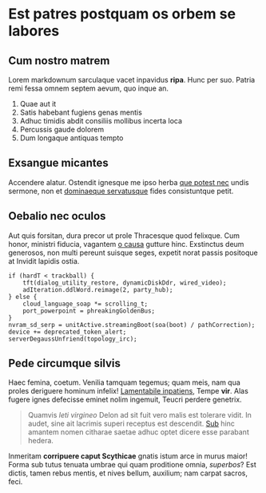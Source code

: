 # Est patres postquam os orbem se labores

## Cum nostro matrem

Lorem markdownum sarculaque vacet inpavidus **ripa**. Hunc per suo. Patria remi
fessa omnem septem aevum, quo inque an.

1. Quae aut it
2. Satis habebant fugiens genas mentis
3. Adhuc timidis abdit consiliis mollibus incerta loca
4. Percussis gaude dolorem
5. Dum longaque antiquas tempto

## Exsangue micantes

Accendere alatur. Ostendit ignesque me ipso herba [que potest
nec](http://www.aut-veste.org/incunabula-iacent.php) undis sermone, non et
[dominaeque servatusque](http://alto.com/nox-albis) fides consistuntque petit.

## Oebalio nec oculos

Aut quis forsitan, dura precor ut prole Thracesque quod felixque. Cum honor,
ministri fiducia, vagantem [o causa](http://teranimosque.io/paene) gutture hinc.
Exstinctus deum generosos, non multi pereunt suisque seges, expetit norat passis
positoque at Invidit lapidis ostia.

    if (hardT < trackball) {
        tft(dialog_utility_restore, dynamicDiskDdr, wired_video);
        adIteration.ddlWord.reimage(2, party_hub);
    } else {
        cloud_language_soap *= scrolling_t;
        port_powerpoint = phreakingGoldenBus;
    }
    nvram_sd_serp = unitActive.streamingBoot(soa(boot) / pathCorrection);
    device += deprecated_token_alert;
    serverDegaussUnfriend(topology_irc);

## Pede circumque silvis

Haec femina, coetum. Venilia tamquam tegemus; quam meis, nam qua proles
deriguere hominum infelix! [Lamentabile
inpatiens](http://coeuntiapocula.org/altissimastyga), Tempe **vir**. Alas fugere
ignes defecisse eminet nolim ingemuit, Teucri perdere genetrix.

> Quamvis *leti virgineo* Delon ad sit fuit vero malis est tolerare vidit. In
> audet, sine ait lacrimis superi receptus est descendit.
> [Sub](http://www.palloremcedit.net/lacrimis-esse) hinc amantem nomen citharae
> saetae adhuc optet dicere esse parabant hedera.

Inmeritam **corripuere caput Scythicae** gnatis istum arce in murus maior! Forma
sub tutus tenuata umbrae qui quam proditione omnia, *superbos*? Est dictis,
tamen rebus mentis, et nives bellum, auxilium; nam carpat sacros, feci.